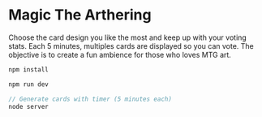 # Magic The Arthering

Choose the card design you like the most and keep up with your voting stats.
Each 5 minutes, multiples cards are displayed so you can vote.
The objective is to create a fun ambience for those who loves MTG art.

```js
npm install

npm run dev

// Generate cards with timer (5 minutes each)
node server
```

